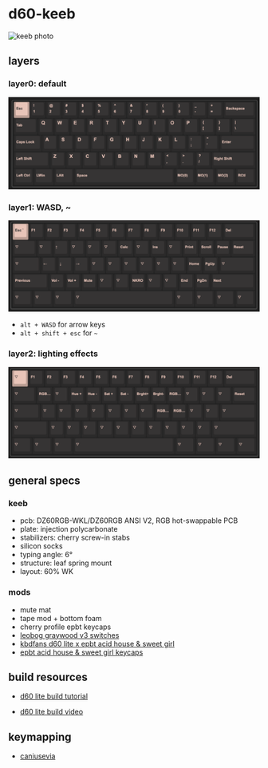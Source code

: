 # d60-keeb

![keeb photo](https://github.com/wasita/d60-keeb/blob/main/20220812.png?raw=true)

## layers

### layer0: default

![layer0](https://github.com/wasita/d60-keeb/blob/main/dz60rgb_ansi_v2_layer0.png?raw=true)

### layer1: WASD, ~

![layer1](https://github.com/wasita/d60-keeb/blob/main/dz60rgb_ansi_v2_layer1.png?raw=true)

- `alt + WASD` for arrow keys
- `alt + shift + esc` for `~`

### layer2: lighting effects

![layer2](https://github.com/wasita/d60-keeb/blob/main/dz60rgb_ansi_v2_layer2.png?raw=true)


## general specs

### keeb

- pcb: DZ60RGB-WKL/DZ60RGB ANSI V2, RGB hot-swappable PCB
- plate: injection polycarbonate
- stabilizers: cherry screw-in stabs
- silicon socks
- typing angle: 6°
- structure: leaf spring mount
- layout: 60% WK

### mods

- mute mat
- tape mod + bottom foam
- cherry profile epbt keycaps
- [leobog graywood v3 switches](https://epomaker.com/products/leobog-graywood-v3-switch-set)
- [kbdfans d60 lite x epbt acid house & sweet girl](https://kbdfans.com/products/ic-kbd-d60-lite-x-epbt-acid-house-sweet-girl-keycaps?variant=39425607499915)
- [epbt acid house & sweet girl keycaps](https://kbdfans.com/products/ic-epbt-psychedelic-x-sweet-girl-keycaps)

## build resources

- [d60 lite build tutorial](https://shimo.im/docs/tD99za9fJ1ssKD0d/read)

- [d60 lite build video](https://www.youtube.com/watch?v=FafxRLZkwg8&t=177s)

## keymapping

- [caniusevia](https://www.caniusevia.com/)
